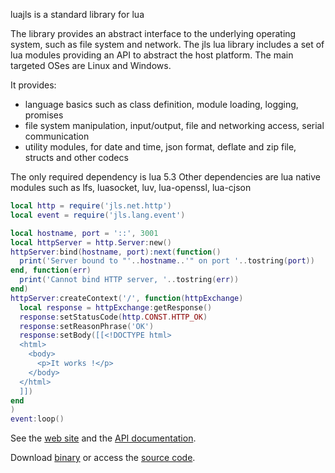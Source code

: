 luajls is a standard library for lua

The library provides an abstract interface to the underlying operating system, such as file system and network.
The jls lua library includes a set of lua modules providing an API to abstract the host platform.
The main targeted OSes are Linux and Windows.

It provides:
* language basics such as class definition, module loading, logging, promises
* file system manipulation, input/output, file and networking access, serial communication
* utility modules, for date and time, json format, deflate and zip file, structs and other codecs

The only required dependency is lua 5.3
Other dependencies are lua native modules such as lfs, luasocket, luv, lua-openssl, lua-cjson

```lua
local http = require('jls.net.http')
local event = require('jls.lang.event')

local hostname, port = '::', 3001
local httpServer = http.Server:new()
httpServer:bind(hostname, port):next(function()
  print('Server bound to "'..hostname..'" on port '..tostring(port))
end, function(err)
  print('Cannot bind HTTP server, '..tostring(err))
end)
httpServer:createContext('/', function(httpExchange)
  local response = httpExchange:getResponse()
  response:setStatusCode(http.CONST.HTTP_OK)
  response:setReasonPhrase('OK')
  response:setBody([[<!DOCTYPE html>
  <html>
    <body>
      <p>It works !</p>
    </body>
  </html>
  ]])
end
)
event:loop()
```

See the [web site](http://javalikescript.free.fr/lua/) and the [API documentation](http://javalikescript.free.fr/lua/docs/).

Download [binary](http://javalikescript.free.fr/lua/download/) or access the [source code](https://github.com/javalikescript/luajls).

